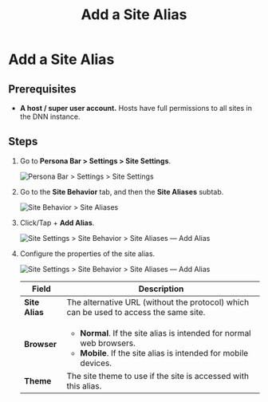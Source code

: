 ﻿---
uid: add-site-alias
locale: en
title: Add a Site Alias
dnnversion: 09.02.00
related-topics: configure-url-mapping-site-aliases,edit-site-alias,delete-site-alias,change-primary-site-alias
---

# Add a Site Alias

## Prerequisites

*   **A host / super user account.** Hosts have full permissions to all sites in the DNN instance.

## Steps

1.  Go to **Persona Bar \> Settings \> Site Settings**.
    
    ![Persona Bar > Settings > Site Settings](/images/scr-pbar-host-Settings-E91.png)
    
2.  Go to the **Site Behavior** tab, and then the **Site Aliases** subtab.
    
    ![Site Behavior > Site Aliases](/images/scr-pbtabs-host-Settings-SiteSettings-SiteBehavior-SiteAliases-E90.png)
    
3.  Click/Tap \+ **Add Alias**.
    
      
    
    ![Site Settings > Site Behavior > Site Aliases — Add Alias](/images/scr-SiteSettings-SiteBehavior-SiteAliases-AddAlias-button-E90.png)
    
      
    
4.  Configure the properties of the site alias.
    
      
    
    ![Site Settings > Site Behavior > Site Aliases — Add Alias](/images/scr-SiteSettings-SiteBehavior-SiteAliases-AddProperties-E90.png)
    
      
    
    |**Field**|**Description**|
    |---|---|
    |<strong>Site Alias</strong>|The alternative URL (without the protocol) which can be used to access the same site.|
    |<strong>Browser</strong>|<ul><li><strong>Normal</strong>. If the site alias is intended for normal web browsers.</li><li><strong>Mobile</strong>. If the site alias is intended for mobile devices.</li></ul>|
    |<strong>Theme</strong>|The site theme to use if the site is accessed with this alias.|
